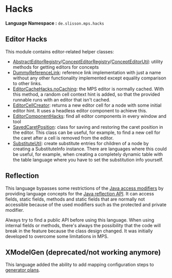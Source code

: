 # Hacks

**Language Namespace :** `de.slisson.mps.hacks`

## Editor Hacks

This module contains editor-related helper classes:

- [AbstractEditorRegistry](http://127.0.0.1:63320/node?ref=r%3A700a66b5-00d0-4738-9d24-e492913007fc%28de.slisson.mps.hacks.editor.editorregistry%29%2F5767160640965892501)/[ConceptEditorRegistry](http://127.0.0.1:63320/node?ref=r%3A700a66b5-00d0-4738-9d24-e492913007fc%28de.slisson.mps.hacks.editor.editorregistry%29%2F2312097807576942998)/[ConceptEditorUtil](http://127.0.0.1:63320/node?ref=r%3A2e938759-cfd0-47cd-9046-896d85204f59%28de.slisson.mps.hacks.editor%29%2F6042304451028907330): utility methods for getting editors for concepts
- [DummyReferenceLink](http://127.0.0.1:63320/node?ref=r%3A2e938759-cfd0-47cd-9046-896d85204f59%28de.slisson.mps.hacks.editor%29%2F6189648845231612012): reference link implementation with just a name without any other functionality implemented except
 equality comparison to other links.
- [EditorCacheHacks.noCaching](http://127.0.0.1:63320/node?ref=r%3A2e938759-cfd0-47cd-9046-896d85204f59%28de.slisson.mps.hacks.editor%29%2F8510122505194881480): the MPS editor is normally cached. With this method, a random cell context hint is added,
 so that the provided runnable runs with an editor that isn't cached.
- [EditorCellCreator](http://127.0.0.1:63320/node?ref=r%3A2e938759-cfd0-47cd-9046-896d85204f59%28de.slisson.mps.hacks.editor%29%2F6042304451028395964): returns a new editor cell for a node with some initial editor hint. It uses a headless editor component
 to achieve this.
- [EditorComponentHacks](http://127.0.0.1:63320/node?ref=r%3A2e938759-cfd0-47cd-9046-896d85204f59%28de.slisson.mps.hacks.editor%29%2F3392825078966259194): find all editor components in every window and tool
- [SavedCaretPosition](http://127.0.0.1:63320/node?ref=r%3A2e938759-cfd0-47cd-9046-896d85204f59%28de.slisson.mps.hacks.editor%29%2F1758983567840374663): class for saving and restoring the caret position in the editor. This class can be useful, for example,
 to find a new cell for the caret after a cell is removed from the editor.
- [SubstituteUtil](http://127.0.0.1:63320/node?ref=r%3A2e938759-cfd0-47cd-9046-896d85204f59%28de.slisson.mps.hacks.editor%29%2F7416670317082472738): create substitute entries for children of a node by creating a SubstituteInfo instance. There are languages
 where this could be useful, for example, when creating a completely dynamic table with the table language where you have
 to set the substitution info yourself.

## Reflection

This language bypasses some restrictions of the [Java access modifiers](https://www.baeldung.com/java-access-modifiers) by
providing language concepts for the [Java reflection API](https://www.baeldung.com/java-reflection). It can access fields,
static fields, methods and static fields that are normally not accessible because of the used modifiers such as the protected 
and private modifier. 

Always try to find a public API before using this language. When using internal fields or methods, there's always the possibility 
that the code will break in the feature because the class design changed. It was initially developed to overcome some 
limitations in MPS.


## XModelGen (deprecated/not working anymore)

This language added the ability to add mapping configuration steps to [generator plans](https://www.jetbrains.com/help/mps/generation-plan.html).
